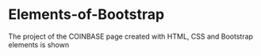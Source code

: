 # Elements-of-Bootstrap

The project of the COINBASE page created with HTML, CSS and Bootstrap elements is shown
